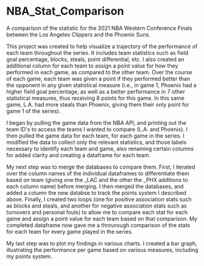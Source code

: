 # NBA_Stat_Comparison
A comparison of the statistic for the 2021 NBA Western Conference Finals between the Los Angeles Clippers and the Phoenix Suns.

This project was created to help visualize a trajectory of the performance of each team throughout the series. It includes team statistics such as field goal percentage, blocks, steals, point differential, etc. I also created an additional column for each team to assign a point value for how they performed in each game, as compared to the other team. Over the course of each game, each team was given a point if they performed better than the opponent in any given statistical measure (i.e., in game 1, Phoenix had a higher field goal percentage, as well as a better performance in 7 other statistical measures, thus receiving 8 points for this game. In this same game, L.A. had more steals than Phoenix, giving them their only point for game 1 of the series). 

I began by pulling the game data from the NBA API, and printing out the team ID's to access the teams I wanted to compare (L.A. and Phoenix). I then pulled the game data for each team, for each game in the series. I modified the data to collect only the relevant statistics, and those labels necessary to identify each team and game, also renaming certain columns for added clarity and creating a dataframe for each team.

My next step was to merge the databases to compare them. First, I iterated over the column names of the individual dataframes to differentiate them based on team (giving one the _LAC and the other the _PHX additions to each column name) before merging. I then merged the databases, and added a column the new databse to track the points system I described above. Finally, I created two loops (one for positive association stats such as blocks and steals, and another for negative association stats such as turnovers and personal fouls) to allow me to compare each stat for each game and assign a point value for each team based on that comparison. My completed dataframe now gave me a throurough comparison of the stats for each team for every game played in the series.

My last step was to plot my findings in various charts. I created a bar graph, illustrating the performance per game based on various measures, including my points system.
